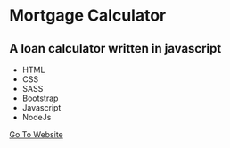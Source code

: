 # Mortgage Calculator

## A loan calculator written in javascript

 - HTML
 - CSS
 - SASS
 - Bootstrap
 - Javascript
 - NodeJs
 
 [Go To Website](https://mortgage-caclulator-javascript.netlify.app/index.html)
 
 
